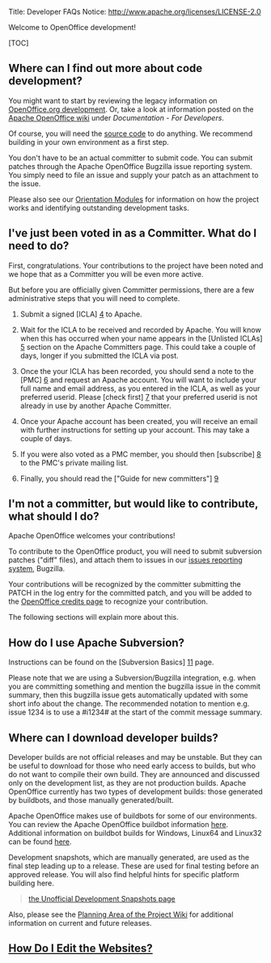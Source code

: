 Title: Developer FAQs
Notice: http://www.apache.org/licenses/LICENSE-2.0

Welcome to OpenOffice development! 

[TOC]

## Where can I find out more about code development?

You might want to start by reviewing the legacy information on [OpenOffice.org
development](https://www.openoffice.org/development/). Or, take
a look at information posted on the [Apache OpenOffice wiki](https://wiki.openoffice.org/wiki/Main_Page)
under *Documentation - For Developers*.

Of course, you will need the [source code](https://openoffice.apache.org/source.html) to do anything. We recommend building in your own environment as a first step.

You don't have to be an actual committer to submit code. You can submit patches through
the Apache OpenOffice Bugzilla issue reporting system. You simply need to file an issue
and supply your patch as an attachment to the issue.

Please also see our [Orientation Modules](https://openoffice.apache.org/orientation/index.html) for information on how the project works and identifying outstanding development tasks.

## I've just been voted in as a Committer. What do I need to do?

First, congratulations. Your contributions to the project have been noted and we 
hope that as a Committer you will be even more active.

But before you are officially given Committer permissions, there are a few 
administrative steps that you will need to complete. 

 1. Submit a signed [ICLA] [4] to Apache.
 1. Wait for the ICLA to be received and recorded by Apache. You will know 
when this has occurred when your name appears in the [Unlisted ICLAs] [5] section 
on the Apache Committers page. This could take a couple of days, longer if you
submitted the ICLA via post.
 1. Once the your ICLA has been recorded, you should send a note to the [PMC] [6] 
and request an Apache account. You will want to include your full name and email address, 
as you entered in the ICLA, as well as your preferred userid. Please [check first] [7] 
that your preferred userid is not already in use by another Apache Committer.
 1. Once your Apache account has been created, you will receive an email with
further instructions for setting up your account. This may take a couple of days.
 1. If you were also voted as a PMC member, you should then [subscribe] [8] to the 
PMC's private mailing list.

 1. Finally, you should read the ["Guide for new committers"] [9]


## I'm not a committer, but would like to contribute, what should I do? 

Apache OpenOffice welcomes your contributions!

To contribute to the OpenOffice product, you will need to submit subversion patches ("diff" files), and attach them to issues in our [issues reporting system](https://bz.apache.org/ooo/), Bugzilla.

Your contributions will be recognized by the committer submitting the PATCH in the
log entry for the committed patch, and you will be added to the [OpenOffice credits page](https://www.openoffice.org/welcome/credits.html)
to recognize your contribution.

The following sections will explain more about this.

## How do I use Apache Subversion?

Instructions can be found on the [Subversion Basics] [11] page.

Please note that we are using a Subversion/Bugzilla integration,
e.g. when you are committing something and mention the bugzilla issue in
the commit summary, then this bugzilla issue gets automatically updated
with some short info about the change. The recommended notation to mention
e.g. issue 1234 is to use a #i1234# at the start of the commit message summary.



## Where can I download developer builds?

Developer builds are not official releases and may be unstable. But they can be useful to download for those who 
need early access to builds, but who do not want to compile their own build. They are announced and discussed only on the development list, as they are not production builds. Apache OpenOffice currently has two types of development builds: those generated by buildbots, and those manually generated/built.

Apache OpenOffice makes use of buildbots for some of our environments. You can review the Apache OpenOffice buildbot information [here][16]. Additional information on buildbot builds for Windows, Linux64 and Linux32 can be found [here][13].

Development snapshots, which are manually generated, are used as the final step leading up to a release. These are used for final testing before an approved release. You will also find helpful hints for specific platform building here.

>[the Unofficial Development Snapshots page](https://cwiki.apache.org/confluence/display/OOOUSERS/Development+Snapshot+Builds)


Also, please see the [Planning Area of the Project Wiki](https://cwiki.apache.org/confluence/display/OOOUSERS/Project+Planning) for
additional information on current and future releases.

## [How Do I Edit the Websites?][10]



  [1]: http://www.simpleeditions.com/59001/markdown-an-introduction
  [2]: https://svn.apache.org/repos/asf/openoffice/site
  [3]: https://openoffice.apache.org/docs/edit-cms.html
  [4]: https://www.apache.org/licenses/icla.txt
  [5]: https://people.apache.org/committer-index.html#unlistedclas
  [6]: mailto:private@openoffice.apache.org
  [7]: https://people.apache.org/committer-index.html
  [8]: mailto:private-subscribe@openoffice.apache.org
  [9]: https://www.apache.org/dev/new-committers-guide.html
  [10]: website-local.html
  [11]: svn-basics.html
  [12]: https://svn.apache.org/repos/asf/openoffice/ooo-site
  [13]: https://www.openoffice.org/download/devbuilds.html
  [14]: http://www.raphaelbircher.ch/devsnap.php
  [15]: http://people.apache.org/~arielch/packages/
  [16]: https://cwiki.apache.org/confluence/display/OOOUSERS/Buildbot+info
